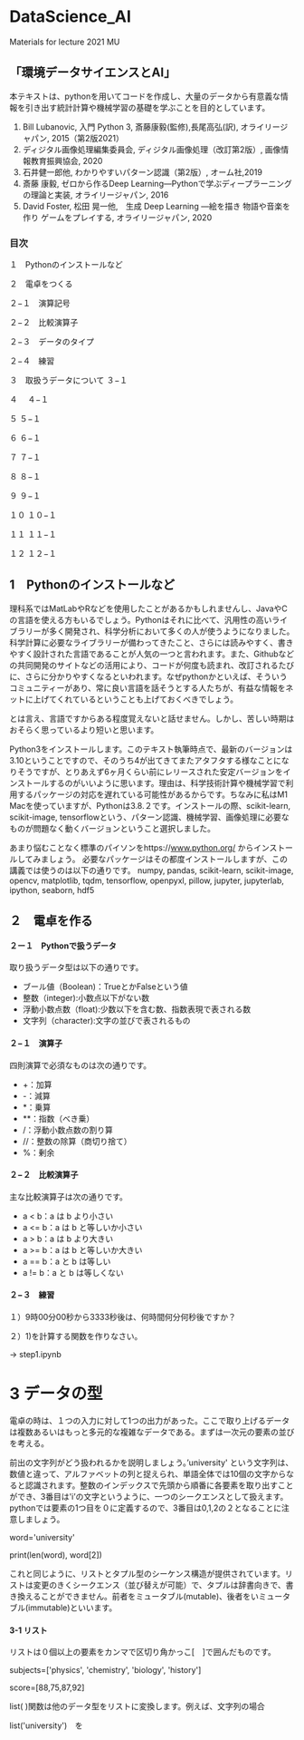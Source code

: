 # DataScience_AI

Materials for lecture 2021 MU

## 「環境データサイエンスとAI」　

本テキストは、pythonを用いてコードを作成し、大量のデータから有意義な情報を引き出す統計計算や機械学習の基礎を学ぶことを目的としています。

1) Bill Lubanovic, 入門 Python 3, 斎藤康毅(監修),長尾高弘(訳), オライリージャパン, 2015（第2版2021）
2) ディジタル画像処理編集委員会, ディジタル画像処理（改訂第2版）, 画像情報教育振興協会, 2020
3) 石井健一郎他, わかりやすいパターン認識（第2版）, オーム社,2019
4) 斎藤 康毅, ゼロから作るDeep Learning―Pythonで学ぶディープラーニングの理論と実装, オライリージャパン, 2016
5) David Foster, 松田 晃一他,　生成 Deep Learning ―絵を描き 物語や音楽を作り ゲームをプレイする, オライリージャパン, 2020

### 目次

１　Pythonのインストールなど

２　電卓をつくる

２−１　演算記号

２−２　比較演算子

２−３　データのタイプ

２−４　練習

３　取扱うデータについて
	３−１

４
　４−１

５
  ５−１

６
  ６−１

７
  ７−１

８
  ８−１

９
  ９−１

１０
  １０−１

１１
  １１−１

１２
  １２−１



## 1　Pythonのインストールなど

理科系ではMatLabやRなどを使用したことがあるかもしれませんし、JavaやCの言語を使える方もいるでしょう。Pythonはそれに比べて、汎用性の高いライブラリーが多く開発され、科学分析において多くの人が使うようになりました。科学計算に必要なライブラリーが備わってきたこと、さらには読みやすく、書きやすく設計された言語であることが人気の一つと言われます。また、Githubなどの共同開発のサイトなどの活用により、コードが何度も読まれ、改訂されるたびに、さらに分かりやすくなるといわれます。なぜpythonかといえば、そういうコミュニティーがあり、常に良い言語を話そうとする人たちが、有益な情報をネットに上げてくれているということも上げておくべきでしょう。

とは言え、言語ですからある程度覚えないと話せません。しかし、苦しい時期はおそらく思っているより短いと思います。

Python3をインストールします。このテキスト執筆時点で、最新のバージョンは　3.10ということですので、そのうち4が出てきてまたアタフタする様なことになりそうですが、とりあえず6ヶ月くらい前にレリースされた安定バージョンをインストールするのがいいように思います。理由は、科学技術計算や機械学習で利用するパッケージの対応を遅れている可能性があるからです。ちなみに私はM1 Macを使っていますが、Pythonは3.8.２です。インストールの際、scikit-learn, scikit-image, tensorflowという、パターン認識、機械学習、画像処理に必要なものが問題なく動くバージョンということ選択しました。

あまり悩むことなく標準のパイソンをhttps://www.python.org/ からインストールしてみましょう。
必要なパッケージはその都度インストールしますが、この講義では使うのは以下の通りです。
numpy, pandas, scikit-learn, scikit-image, opencv, matplotlib, tqdm, tensorflow, openpyxl, pillow, jupyter, jupyterlab, ipython, seaborn, hdf5

## ２　電卓を作る

#### ２ー１　Pythonで扱うデータ

取り扱うデータ型は以下の通りです。
+ ブール値（Boolean)：TrueとかFalseという値
+ 整数（integer):小数点以下がない数
+ 浮動小数点数（float):少数以下を含む数、指数表現で表される数
+ 文字列（character):文字の並びで表されるもの

#### ２−１　演算子

四則演算で必須なものは次の通りです。
+ +：加算
+ -：減算
+ *：乗算
+ **：指数（べき乗）
+ /：浮動小数点数の割り算
+ //：整数の除算（商切り捨て）
+ %：剰余

#### ２−２　比較演算子

主な比較演算子は次の通りです。

+ a < b：a は b より小さい
+ a <= b：a は b と等しいか小さい
+ a > b：a は b より大きい
+ a >= b：a は b と等しいか大きい
+ a == b：a と b は等しい
+ a != b：a と b は等しくない

#### ２−３　練習

１）9時00分00秒から3333秒後は、何時間何分何秒後ですか？

２）1)を計算する関数を作りなさい。

→ step1.ipynb



# 3 データの型

電卓の時は、１つの入力に対して1つの出力があった。ここで取り上げるデータは複数あるいはもっと多元的な複雑なデータである。まずは一次元の要素の並びを考える。

前出の文字列がどう扱われるかを説明しましょう。’university' という文字列は、数値と違って、アルファベットの列と捉えられ、単語全体では10個の文字からなると認識されます。整数のインデックスで先頭から順番に各要素を取り出すことができ、3番目は'i’の文字というように、一つのシークエンスとして扱えます。pythonでは要素の1つ目を０に定義するので、3番目は0,1,2の２となることに注意しましょう。

word='university'

print(len(word), word[2])



これと同じように、リストとタプル型のシーケンス構造が提供されています。リストは変更のきくシークエンス（並び替えが可能）で、タプルは辞書向きで、書き換えることができません。前者をミュータブル(mutable)、後者をいミュータブル(immutable)といいます。

#### 3-1 リスト

リストは０個以上の要素をカンマで区切り角かっこ[　]で囲んだものです。

subjects=['physics', 'chemistry', 'biology', 'history']

score=[88,75,87,92]

list( )関数は他のデータ型をリストに変換します。例えば、文字列の場合

list('university')　を




